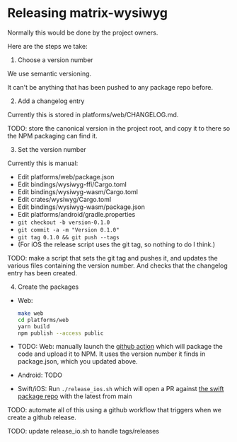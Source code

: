 # Releasing matrix-wysiwyg

Normally this would be done by the project owners.

Here are the steps we take:

1. Choose a version number

We use semantic versioning.

It can't be anything that has been pushed to any package repo before.

2. Add a changelog entry

Currently this is stored in platforms/web/CHANGELOG.md.

TODO: store the canonical version in the project root, and copy it to there
so the NPM packaging can find it.

3. Set the version number

Currently this is manual:

* Edit platforms/web/package.json
* Edit bindings/wysiwyg-ffi/Cargo.toml
* Edit bindings/wysiwyg-wasm/Cargo.toml
* Edit crates/wysiwyg/Cargo.toml
* Edit bindings/wysiwyg-wasm/package.json
* Edit platforms/android/gradle.properties
* `git checkout -b version-0.1.0`
* `git commit -a -m "Version 0.1.0"`
* `git tag 0.1.0 && git push --tags`
* (For iOS the release script uses the git tag, so nothing to do I think.)

TODO: make a script that sets the git tag and pushes it, and updates the
various files containing the version number. And checks that the changelog
entry has been created.

4. Create the packages

* Web:

    ```bash
    make web
    cd platforms/web
    yarn build
    npm publish --access public
    ```

* TODO: Web: manually launch the
  [github action](https://github.com/matrix-org/matrix-wysiwyg/actions/workflows/publish.yml)
  which will package the code and upload it to NPM. It uses the version number
  it finds in package.json, which you updated above.

* Android: TODO

* Swift/iOS:
  Run `./release_ios.sh` which will open a PR against
  [the swift package repo](https://github.com/matrix-org/matrix-wysiwyg-composer-swift)
  with the latest from main

TODO: automate all of this using a github workflow that triggers when we
create a github release.

TODO: update release_io.sh to handle tags/releases
